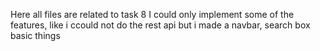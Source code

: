 Here all files are related to task 8
I could only implement some of the features, like i ccould not do the rest api but i made a navbar, search box basic things 
